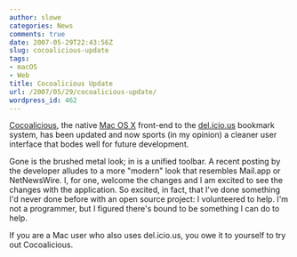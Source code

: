 ```yaml
---
author: slowe
categories: News
comments: true
date: 2007-05-29T22:43:56Z
slug: cocoalicious-update
tags:
- macOS
- Web
title: Cocoalicious Update
url: /2007/05/29/cocoalicious-update/
wordpress_id: 462
---
```


[Cocoalicious](http://alittledrop.com/cocoalicious/), the native [Mac OS X](http://www.apple.com/macosx/) front-end to the [del.icio.us](http://del.icio.us/) bookmark system, has been updated and now sports (in my opinion) a cleaner user interface that bodes well for future development.

Gone is the brushed metal look; in is a unified toolbar. A recent posting by the developer alludes to a more "modern" look that resembles Mail.app or NetNewsWire. I, for one, welcome the changes and I am excited to see the changes with the application. So excited, in fact, that I've done something I'd never done before with an open source project: I volunteered to help. I'm not a programmer, but I figured there's bound to be something I can do to help.

If you are a Mac user who also uses del.icio.us, you owe it to yourself to try out Cocoalicious.
